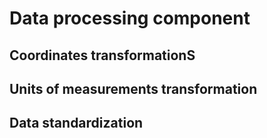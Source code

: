 # Data processing component


## Coordinates transformationS

## Units of measurements transformation

## Data standardization